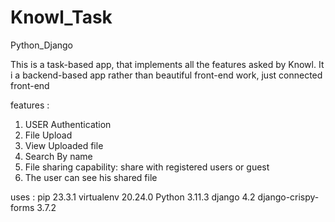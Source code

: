 # Knowl_Task
Python_Django

This is a task-based app, that implements all the features asked by Knowl. It i a backend-based app rather than beautiful front-end work, just connected front-end

features : 
1. USER Authentication
2. File Upload
3. View Uploaded file
4. Search By name
5. File sharing capability: share with registered users or guest
6. The user can see his shared file

uses : 
pip 23.3.1
virtualenv 20.24.0 
Python 3.11.3
django  4.2
django-crispy-forms 3.7.2
   
